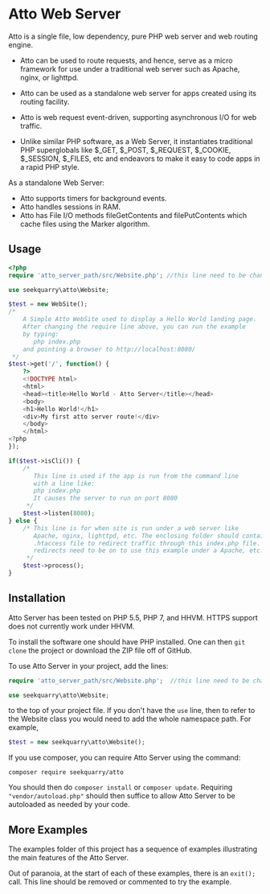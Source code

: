 Atto Web Server
===============
Atto is a single file, low dependency, pure PHP web server and web routing
engine.

 * Atto can be used to route requests, and hence, serve as a micro
 framework for use under a traditional web server such as Apache, nginx,
 or lighttpd. 
 
 * Atto can be used as a standalone web server for apps 
 created using its routing facility. 
 
 * Atto is web request event-driven, supporting
 asynchronous I/O for web traffic.
 
 * Unlike similar PHP software, as a Web Server, it instantiates traditional
 PHP superglobals like $_GET, $_POST, $_REQUEST, $_COOKIE, $_SESSION,
 $_FILES, etc and endeavors to make it easy to code apps in a rapid PHP style.
 
As a standalone Web Server:

 * Atto supports timers for background events.
 * Atto handles sessions in RAM.
 * Atto has File I/O methods fileGetContents and filePutContents which cache
   files using the Marker algorithm.
 
Usage
-----------
```php
<?php
require 'atto_server_path/src/Website.php'; //this line need to be changed

use seekquarry\atto\Website;

$test = new WebSite();
/*
    A Simple Atto WebSite used to display a Hello World landing page.
    After changing the require line above, you can run the example
    by typing:
       php index.php
    and pointing a browser to http://localhost:8080/
 */
$test->get('/', function() {
    ?>
    <!DOCTYPE html>
    <html>
    <head><title>Hello World - Atto Server</title></head>
    <body>
    <h1>Hello World!</h1>
    <div>My first atto server route!</div>
    </body>
    </html>
<?php
});

if($test->isCli()) {
    /*
       This line is used if the app is run from the command line
       with a line like:
       php index.php
       It causes the server to run on port 8080
     */
    $test->listen(8080);
} else {
    /* This line is for when site is run under a web server like
       Apache, nginx, lighttpd, etc. The enclosing folder should contain an
       .htaccess file to redirect traffic through this index.php file. So
       redirects need to be on to use this example under a Apache, etc.
     */
    $test->process();
}
```
 
Installation
------------

Atto Server has been tested on PHP 5.5, PHP 7, and HHVM. HTTPS support does 
not currently work under HHVM.

To install the software one should have PHP installed. One can then 
``git clone`` the project or download the ZIP file off of GitHub.

To use Atto Server in your project, add the lines:
```php
require 'atto_server_path/src/Website.php';  //this line need to be changed

use seekquarry\atto\Website;
```
to the top of your project file. If you don't have the ``use`` line, then to
refer to the Website class you would need to add the whole namespace path.
For example,
```php
$test = new seekquarry\atto\Website();
```

If you use composer, you can require Atto Server using the command:
```
composer require seekquarry/atto
```
You should then do ``composer install`` or ``composer update``.
Requiring ``"vendor/autoload.php"`` should then suffice to allow 
Atto Server to be autoloaded as needed by your code.

More Examples
-------------

The examples folder of this project has a sequence of examples illustrating 
the main features of the Atto Server.

Out of paranoia, at the start of each of these examples, there is an ``exit();``
call. This line should be removed or commented to try the example.
